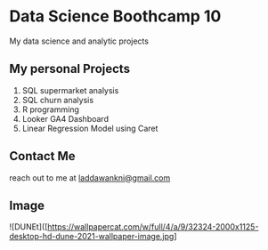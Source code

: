 # Data Science Boothcamp 10
My data science and analytic projects

## My personal Projects
1. SQL supermarket analysis
2. SQL churn analysis
3. R programming
4. Looker GA4 Dashboard
5. Linear Regression Model using Caret

## Contact Me
reach out to me at laddawankni@gmail.com

## Image
![DUNEt]([https://wallpapercat.com/w/full/4/a/9/32324-2000x1125-desktop-hd-dune-2021-wallpaper-image.jpg]
